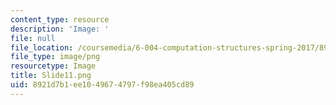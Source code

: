 ```yaml
---
content_type: resource
description: 'Image: '
file: null
file_location: /coursemedia/6-004-computation-structures-spring-2017/8921d7b1ee1049674797f98ea405cd89_Slide11.png
file_type: image/png
resourcetype: Image
title: Slide11.png
uid: 8921d7b1-ee10-4967-4797-f98ea405cd89
---
```

